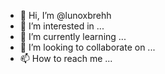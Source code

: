 - 👋 Hi, I’m @lunoxbrehh
- 👀 I’m interested in ...
- 🌱 I’m currently learning ...
- 💞️ I’m looking to collaborate on ...
- 📫 How to reach me ...

<!---
lunoxbrehh/lunoxbrehh is a ✨ special ✨ repository because its `README.md` (this file) appears on your GitHub profile.
You can click the Preview link to take a look at your changes.
--->

